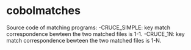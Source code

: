 # cobolmatches
Source code of matching programs:
-CRUCE_SIMPLE:   key match correspondence bewteen the two matched files is 1-1.
-CRUCE_1N:       key match correspondence bewteen the two matched files is 1-N.
